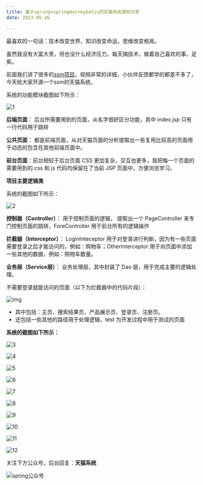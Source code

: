 ```yaml
---
title: 基于spring+springmvc+mybatis的天猫系统源码分享
date: 2023-05-26

---
```


最喜欢的一句话：技术改变世界，知识改变命运，思维改变格局。

虽然我没有大富大贵，但也没什么经济压力，每天搞技术，做着自己喜欢的事，足矣。

前面我们讲了很多的[ssm项目](https://so.csdn.net/so/search?q=ssm项目&spm=1001.2101.3001.7020)，视频非常的详细，小伙伴反馈都学的都差不多了，今天给大家开源一个ssm的天猫系统。

 系统的功能模块截图如下所示：

![1](/assets/1-38/1.png)

**后端页面**： 后台所需要用到的页面，从名字很好区分功能，其中 index.jsp 只有一行代码用于跳转

**公共页面**： 都是前端页面，从对天猫页面的分析提取出一些复用比较高的页面用于动态的包含在其他前端页面中。

**前台页面**：前台相较于后台页面 CSS 更加复杂，交互也更多，我把每一个页面的需要用到的 css 和 js 代码均保留在了当前 JSP 页面中，方便浏览学习。

**项目主要逻辑类**

系统的截图如下所示：

![2](/assets/1-38/2.png)

**控制器（Controller）**： 用于控制页面的逻辑， 提取出一个 PageController 来专门控制页面的跳转，ForeController 用于前台所有的逻辑操作

**拦截器（Interceptor）**： LoginInteceptor 用于对登录进行判断，因为有一些页面需要登录之后才能访问的，例如：购物车；OtherInterceptor 用于向页面中添加一些其他的数据，例如：购物车数量。

**业务层（Service层）**： 业务处理层，其中封装了 Dao 层，用于完成主要的逻辑处理。

不需要登录就能访问的页面（以下为拦截器中的代码片段）：

![img](https://img-blog.csdnimg.cn/20200819115517997.gif)

- 其中包括：主页、搜索结果页、产品展示页、登录页、注册页。
- 还包括一些其他的路径用于处理逻辑，test 为开发过程中用于测试的页面

**系统的截图如下所示：**

![3](/assets/1-38/3.png)

![4](/assets/1-38/4.png)

![5](/assets/1-38/5.png)

![6](/assets/1-38/6.png)

![7](/assets/1-38/7.png)

![8](/assets/1-38/8.png)

![9](/assets/1-38/9.png)

![10](/assets/1-38/10.png)

![11](/assets/1-38/11.png)

![12](/assets/1-38/12.png)



关注下方公众号，后台回复：**天猫系统**

![spring公众号](/assets/1-38/spring公众号.jpg)